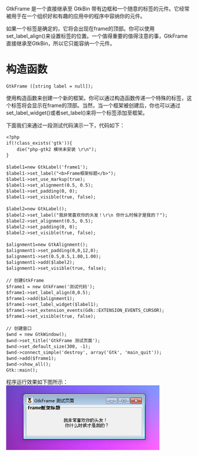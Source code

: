 GtkFrame 是一个直接继承至 GtkBin 带有边框和一个随意的标签的元件。它经常被用于在一个组织好和有趣的应用中的程序中容纳你的元件。

如果一个标签是确定的，它将会出现在frame的顶部。你可以使用set_label_align()来设置标签的位置。一个值得重要的值得注意的事，GtkFrame直接继承至GtkBin，所以它只能容纳一个元件。

# 构造函数
~~~
GtkFrame ([string label = null]);  
~~~

使用构造函数来创建一个新的框架。你可以通过构造函数传递一个特殊的标签，这个标签将会显示在frame的顶部。当然，当一个框架被创建后，你也可以通过set_label_widget()或者set_label()来将一个标签添加至框架。

下面我们来通过一段测试代码演示一下，代码如下：
~~~
<?php       
if(!class_exists('gtk')){       
	die("php-gtk2 模块未安装 \r\n");   
}   
  
$label1=new GtkLabel('frame1');   
$label1->set_label("<b>Frame框架标题</b>");   
$label1->set_use_markup(true);   
$label1->set_alignment(0.5, 0.5);           
$label1->set_padding(0, 0);           
$label1->set_visible(true, false);   
  
$label2=new GtkLabel();           
$label2->set_label("我非常喜欢你的头发！\r\n 你什么时候才是我的？");       
$label2->set_alignment(0.5, 0.5);           
$label2->set_padding(0, 0);           
$label2->set_visible(true, false);   
  
$alignment1=new GtkAlignment();           
$alignment1->set_padding(0,0,12,0);       
$alignment1->set(0.5,0.5,1.00,1.00);   
$alignment1->add($label2);           
$alignment1->set_visible(true, false);   
  
// 创建GtkFrame   
$frame1 = new GtkFrame('测试代码');   
$frame1->set_label_align(0,0.5);   
$frame1->add($alignment1);   
$frame1->set_label_widget($label1);   
$frame1->set_extension_events(Gdk::EXTENSION_EVENTS_CURSOR);   
$frame1->set_visible(true, false);   
  
// 创建窗口   
$wnd = new GtkWindow();   
$wnd->set_title('GtkFrame 测试页面');   
$wnd->set_default_size(300, -1);   
$wnd->connect_simple('destroy', array('Gtk', 'main_quit'));   
$wnd->add($frame1);   
$wnd->show_all();   
Gtk::main();  
~~~ 

程序运行效果如下图所示：
![](image/screenshot_1482296873691.png)